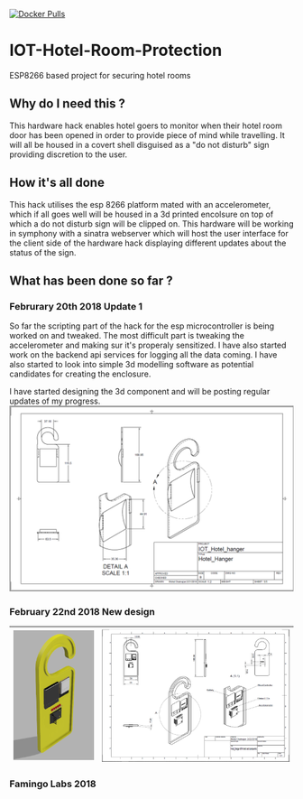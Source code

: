 
[![Docker Pulls](https://img.shields.io/docker/pulls/mashape/kong.svg?style=for-the-badge)](https://hub.docker.com/r/almiche/iot_hotel/)

# IOT-Hotel-Room-Protection
ESP8266 based project for securing hotel rooms

## Why do I need this ?

This hardware hack enables hotel goers to monitor when their hotel room door has been opened in order to provide piece of mind while travelling. It will all be housed in a covert shell disguised as a "do not disturb" sign providing discretion to the user. 

## How it's all done

This hack utilises the esp 8266 platform mated with an accelerometer, which if all goes well will be housed in a 3d printed encolsure on top of which a do not disturb sign will be clipped on. This hardware will be working in symphony with a sinatra webserver which will host the user interface for the client side of the hardware hack displaying different updates about the status of the sign.

## What has been done so far ?

### Februrary 20th 2018 Update 1

So far the scripting part of the hack for the esp microcontroller is being worked on and tweaked. The most difficult part is tweaking the accelerometer and making sur it's properaly sensitized. I have also started work on the backend api services for logging all the data coming. I have also started to look into simple 3d modelling software as potential candidates for creating the enclosure.

I have started designing the 3d component and will be posting regular updates of my progress.
![alt text](https://raw.githubusercontent.com/almiche/IOT-Hotel-Room-Protection/master/wushy.PNG)

### February 22nd 2018 New design

| ![alt text](https://github.com/almiche/IOT-Hotel-Room-Protection/blob/master/3dRender_1.PNG?raw=true)  |![alt text](https://github.com/almiche/IOT-Hotel-Room-Protection/blob/master/Capture.PNG?raw=true) |
|---|---|

### Famingo Labs 2018
